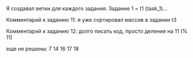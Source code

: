Я создавал ветки для каждого задания. Задание 1 = t1 (task_1)...

Комментарий к заданию 11: я уже сортировал массив в задании t3

Комментарий к заданию 12: долго писать код, просто деление на 11 (% 11)

еще не решены: 7 14 16 17 18
